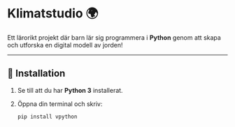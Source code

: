 # Klimatstudio 🌍

Ett lärorikt projekt där barn lär sig programmera i **Python** genom att skapa och utforska en digital modell av jorden!

---

## 🔧 Installation

1. Se till att du har **Python 3** installerat.
2. Öppna din terminal och skriv:

   ```bash
   pip install vpython
